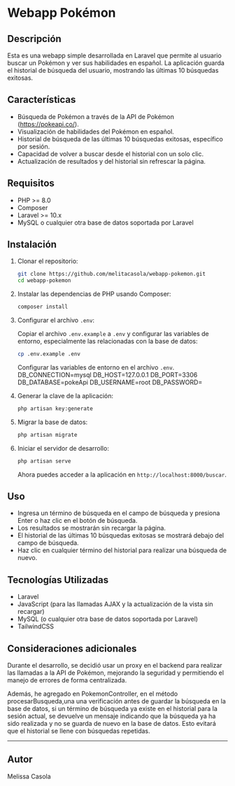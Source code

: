 # Webapp Pokémon

## Descripción

Esta es una webapp simple desarrollada en Laravel que permite al usuario buscar un Pokémon y ver sus habilidades en español. La aplicación guarda el historial de búsqueda del usuario, mostrando las últimas 10 búsquedas exitosas.

## Características

- Búsqueda de Pokémon a través de la API de Pokémon (https://pokeapi.co/).
- Visualización de habilidades del Pokémon en español.
- Historial de búsqueda de las últimas 10 búsquedas exitosas, específico por sesión.
- Capacidad de volver a buscar desde el historial con un solo clic.
- Actualización de resultados y del historial sin refrescar la página.

## Requisitos

- PHP >= 8.0
- Composer
- Laravel >= 10.x
- MySQL o cualquier otra base de datos soportada por Laravel

## Instalación

1. Clonar el repositorio:

    ```sh
    git clone https://github.com/melitacasola/webapp-pokemon.git
    cd webapp-pokemon
    ```

2. Instalar las dependencias de PHP usando Composer:

    ```sh
    composer install
    ```

3. Configurar el archivo `.env`:

    Copiar el archivo `.env.example` a `.env` y configurar las variables de entorno, especialmente las relacionadas con la base de datos:

    ```sh
    cp .env.example .env
    ```

    Configurar las variables de entorno en el archivo `.env`.
    DB_CONNECTION=mysql
    DB_HOST=127.0.0.1
    DB_PORT=3306
    DB_DATABASE=pokeApi
    DB_USERNAME=root
    DB_PASSWORD=

4. Generar la clave de la aplicación:

    ```sh
    php artisan key:generate
    ```

5. Migrar la base de datos:

    ```sh
    php artisan migrate
    ```

6. Iniciar el servidor de desarrollo:

    ```sh
    php artisan serve
    ```

    Ahora puedes acceder a la aplicación en `http://localhost:8000/buscar`.

## Uso

- Ingresa un término de búsqueda en el campo de búsqueda y presiona Enter o haz clic en el botón de búsqueda.
- Los resultados se mostrarán sin recargar la página.
- El historial de las últimas 10 búsquedas exitosas se mostrará debajo del campo de búsqueda.
- Haz clic en cualquier término del historial para realizar una búsqueda de nuevo.

## Tecnologías Utilizadas

- Laravel
- JavaScript (para las llamadas AJAX y la actualización de la vista sin recargar)
- MySQL (o cualquier otra base de datos soportada por Laravel)
- TailwindCSS

## Consideraciones adicionales

Durante el desarrollo, se decidió usar un proxy en el backend para realizar las llamadas a la API de Pokémon, mejorando la seguridad y permitiendo el manejo de errores de forma centralizada.

Además, he agregado en PokemonController, en el método procesarBusqueda,una una verificación antes de guardar la búsqueda en la base de datos, si un término de búsqueda ya existe en el historial para la sesión actual, se devuelve un mensaje indicando que la búsqueda ya ha sido realizada y no se guarda de nuevo en la base de datos. Esto evitará que el historial se llene con búsquedas repetidas.

---

## Autor

Melissa Casola

